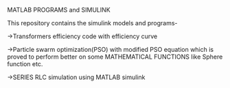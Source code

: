 MATLAB PROGRAMS and SIMULINK

This repository contains the simulink models and programs-

->Transformers efficiency code with efficiency curve

->Particle swarm optimization(PSO) with modified PSO equation which is proved to perform better on some MATHEMATICAL FUNCTIONS like Sphere function etc.

->SERIES RLC simulation using MATLAB simulink
